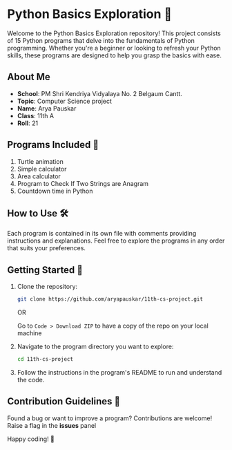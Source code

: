 
# Python Basics Exploration 🐍

Welcome to the Python Basics Exploration repository! This project consists of 15 Python programs that delve into the fundamentals of Python programming. Whether you're a beginner or looking to refresh your Python skills, these programs are designed to help you grasp the basics with ease.

## About Me
- **School**: PM Shri Kendriya Vidyalaya No. 2 Belgaum Cantt.
- **Topic**: Computer Science project
- **Name**: Arya Pauskar
- **Class**: 11th A
- **Roll**: 21

## Programs Included 🚀

1. Turtle animation
2. Simple calculator
3. Area calculator
4. Program to Check If Two Strings are Anagram
5. Countdown time in Python

## How to Use 🛠️

Each program is contained in its own file with comments providing instructions and explanations. Feel free to explore the programs in any order that suits your preferences.

## Getting Started 🏁

1. Clone the repository:

   ```bash
   git clone https://github.com/aryapauskar/11th-cs-project.git
   ```

    OR

    Go to `Code > Download ZIP` to have a copy of the repo on your local machine

2. Navigate to the program directory you want to explore:

   ```bash
   cd 11th-cs-project
   ```

3. Follow the instructions in the program's README to run and understand the code.

## Contribution Guidelines 🤝

Found a bug or want to improve a program? Contributions are welcome! Raise a flag in the **issues** panel

Happy coding! 🚀
